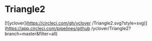 # Triangle2
[![yclover](https://circleci.com/gh/yclover
/Triangle2.svg?style=svg)](https://app.circleci.com/pipelines/github
/yclover/Triangle2?branch=master&filter=all)